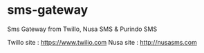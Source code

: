 # sms-gateway
Sms Gateway from Twillo, Nusa SMS &amp; Purindo SMS

Twillo site : https://www.twilio.com
Nusa site   : http://nusasms.com
